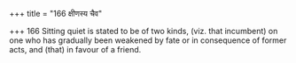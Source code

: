 +++
title = "166 क्षीणस्य चैव"

+++
166	Sitting quiet is stated to be of two kinds, (viz. that incumbent) on one who has gradually been weakened by fate or in consequence of former acts, and (that) in favour of a friend.